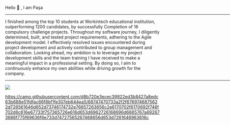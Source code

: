 Hello 👋 , I am Paşa

<hr width="850"/>

I finished among the top 10 students at Workintech educational institution, outperforming 1200 candidates, by successfully Completion of 16 compulsory challenge projects. Throughout my software journey, I diligently determined, built, and tested project requirements, adhering to the Agile development model. I effectively resolved issues encountered during project development and actively contributed to group management and collaboration. Looking ahead, my ambition is to leverage my project development skills and the team training I have received to make a meaningful impact in a professional setting. By doing so, I aim to continuously enhance my own abilities while driving growth for the company.
 

<hr  width="850"/>



![](https://github-readme-streak-stats.herokuapp.com/?user=pasaismihan&theme=swift&border_radius=11.8&card_width=700)<br/>


</div>


https://camo.githubusercontent.com/d8b720e3ecec39922ed3b8427a8edc63b688e51fdfac66f8bf1fe307eb644ea5/68747470733a2f2f6769746875622d726561646d652d73746174732e76657263656c2e6170702f6170692f746f702d6c616e67733f757365726e616d653d6962726168696d6665767a692673686f775f69636f6e733d74727565267468656d653d7261646963616c
